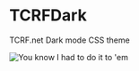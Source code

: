 # TCRFDark
TCRF.net Dark mode CSS theme

![You know I had to do it to 'em](https://i.imgur.com/V57B8tC.png)
